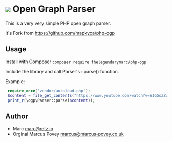 ![](https://img.shields.io/packagist/dt/thelegendarymarc/php-ogparser.svg) 
Open Graph Parser  
======================  
  
This is a very very simple PHP open graph parser.   
  
It's Fork from <https://github.com/mapkyca/php-ogp>  
  
Usage  
-----  
  
Install with Composer  ``composer require thelegendarymarc/php-ogp``
  
Include the library and call Parser's ::parse() function.   
  
Example:  
  
```php  
 require_once('vendor/autoload.php');  
 $content = file_get_contents("https://www.youtube.com/watch?v=EIGGsZZWzZA");    
 print_r(\ogp\Parser::parse($content));  
```  
  
Author  
------  
  * Marc <marc@retz.io>
* Orginal Marcus Povey <marcus@marcus-povey.co.uk>  
 
